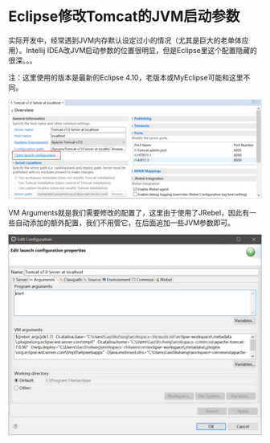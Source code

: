# Eclipse修改Tomcat的JVM启动参数

实际开发中，经常遇到JVM内存默认设定过小的情况（尤其是巨大的老单体应用）。Intellij IDEA改JVM启动参数的位置很明显，但是Eclipse里这个配置隐藏的很深。。。

注：这里使用的版本是最新的Eclipse 4.10，老版本或MyEclipse可能和这里不同。

![](res/1.png)

VM Arguments就是我们需要修改的配置了，这里由于使用了JRebel，因此有一些自动添加的额外配置，我们不用管它，在后面追加一些JVM参数即可。

![](res/2.png)
